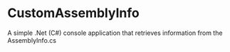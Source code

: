 # CustomAssemblyInfo
A simple .Net (C#) console application that retrieves information from the AssemblyInfo.cs
